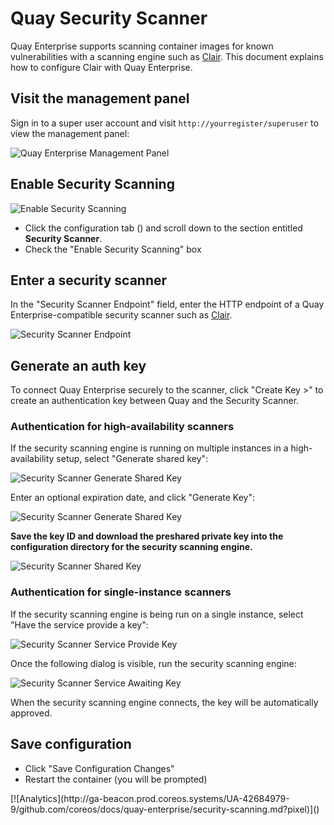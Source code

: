 # Quay Security Scanner

Quay Enterprise supports scanning container images for known vulnerabilities with a scanning engine such as [Clair](clair.md). This document explains how to configure Clair with Quay Enterprise.

## Visit the management panel

Sign in to a super user account and visit `http://yourregister/superuser` to view the management panel:

<img src="img/superuser.png" class="img-center" alt="Quay Enterprise Management Panel"/>

## Enable Security Scanning

<img src="img/enable-security-scanning.png" class="img-center" alt="Enable Security Scanning"/>

- Click the configuration tab (<span class="fa fa-gear"></span>) and scroll down to the section entitled **Security Scanner**.
- Check the "Enable Security Scanning" box


## Enter a security scanner

In the "Security Scanner Endpoint" field, enter the HTTP endpoint of a Quay Enterprise-compatible security scanner such as [Clair](clair.md).

<img src="img/security-scanner-endpoint.png" class="img-center" alt="Security Scanner Endpoint"/>

## Generate an auth key

To connect Quay Enterprise securely to the scanner, click "Create Key >" to create an authentication key between Quay and the Security Scanner.

### Authentication for high-availability scanners

If the security scanning engine is running on multiple instances in a high-availability setup, select "Generate shared key":

<img src="img/security-scanner-generate-shared.png" class="img-center" alt="Security Scanner Generate Shared Key"/>

Enter an optional expiration date, and click "Generate Key":

<img src="img/security-scanner-generate-shared-dialog.png" class="img-center" alt="Security Scanner Generate Shared Key"/>

**Save the key ID and download the preshared private key into the configuration directory for the security scanning engine.**

<img src="img/security-scanner-shared-key.png" class="img-center" alt="Security Scanner Shared Key"/>

### Authentication for single-instance scanners

If the security scanning engine is being run on a single instance, select "Have the service provide a key":

<img src="img/security-scanner-service-provide-key.png" class="img-center" alt="Security Scanner Service Provide Key"/>

Once the following dialog is visible, run the security scanning engine:

<img src="img/security-scanner-service-awaiting-key.png" class="img-center" alt="Security Scanner Service Awaiting Key"/>

When the security scanning engine connects, the key will be automatically approved.

## Save configuration

- Click "Save Configuration Changes"
- Restart the container (you will be prompted)

<!-- BEGIN ANALYTICS --> [![Analytics](http://ga-beacon.prod.coreos.systems/UA-42684979-9/github.com/coreos/docs/quay-enterprise/security-scanning.md?pixel)]() <!-- END ANALYTICS -->